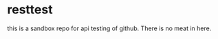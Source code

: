 resttest
===============

this is a sandbox repo for api testing of github.
There is no meat in here.